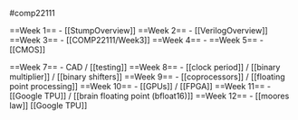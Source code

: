 #comp22111

==Week 1== - [[StumpOverview]]
==Week 2== - [[VerilogOverview]]
==Week 3== - [[COMP22111/Week3]]
==Week 4== - 
==Week 5== - [[CMOS]]

==Week 7== - CAD / [[testing]]
==Week 8== - [[clock period]] / [[binary multiplier]] / [[binary shifters]]
==Week 9== - [[coprocessors]] / [[floating point processing]] 
==Week 10== - [[GPUs]] / [[FPGA]]
==Week 11== - [[Google TPU]] / [[brain floating point (bfloat16)]]
==Week 12== - [[moores law]]
[[Google TPU]]